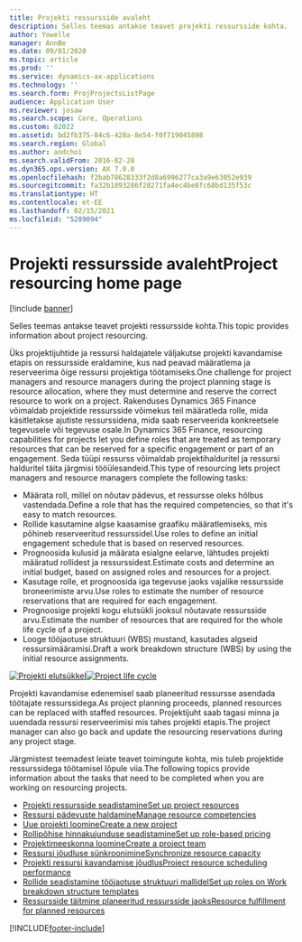 ```yaml
---
title: Projekti ressursside avaleht
description: Selles teemas antakse teavet projekti ressursside kohta.
author: Yowelle
manager: AnnBe
ms.date: 09/01/2020
ms.topic: article
ms.prod: ''
ms.service: dynamics-ax-applications
ms.technology: ''
ms.search.form: ProjProjectsListPage
audience: Application User
ms.reviewer: josaw
ms.search.scope: Core, Operations
ms.custom: 82022
ms.assetid: bd2fb375-84c6-428a-8e54-f0f719045898
ms.search.region: Global
ms.author: andchoi
ms.search.validFrom: 2016-02-28
ms.dyn365.ops.version: AX 7.0.0
ms.openlocfilehash: f2bab78628333f2d8a6996277ca3a9e63052e939
ms.sourcegitcommit: fa32b1893286f20271fa4ec4be8fc68bd135f53c
ms.translationtype: HT
ms.contentlocale: et-EE
ms.lasthandoff: 02/15/2021
ms.locfileid: "5289094"
---
```

# <a name="project-resourcing-home-page"></a><span data-ttu-id="0185e-103">Projekti ressursside avaleht</span><span class="sxs-lookup"><span data-stu-id="0185e-103">Project resourcing home page</span></span>

[!include [banner](../includes/banner.md)]

<span data-ttu-id="0185e-104">Selles teemas antakse teavet projekti ressursside kohta.</span><span class="sxs-lookup"><span data-stu-id="0185e-104">This topic provides information about project resourcing.</span></span>

<span data-ttu-id="0185e-105">Üks projektijuhtide ja ressursi haldajatele väljakutse projekti kavandamise etapis on ressursside eraldamine, kus nad peavad määratlema ja reserveerima õige ressursi projektiga töötamiseks.</span><span class="sxs-lookup"><span data-stu-id="0185e-105">One challenge for project managers and resource managers during the project planning stage is resource allocation, where they must determine and reserve the correct resource to work on a project.</span></span> <span data-ttu-id="0185e-106">Rakenduses Dynamics 365 Finance võimaldab projektide ressursside võimekus teil määratleda rolle, mida käsitletakse ajutiste ressurssidena, mida saab reserveerida konkreetsele tegevusele või tegevuse osale.</span><span class="sxs-lookup"><span data-stu-id="0185e-106">In Dynamics 365 Finance, resourcing capabilities for projects let you define roles that are treated as temporary resources that can be reserved for a specific engagement or part of an engagement.</span></span> <span data-ttu-id="0185e-107">Seda tüüpi ressurss võimaldab projektihalduritel ja ressursi halduritel täita järgmisi tööülesandeid.</span><span class="sxs-lookup"><span data-stu-id="0185e-107">This type of resourcing lets project managers and resource managers complete the following tasks:</span></span>

- <span data-ttu-id="0185e-108">Määrata roll, millel on nõutav pädevus, et ressursse oleks hõlbus vastendada.</span><span class="sxs-lookup"><span data-stu-id="0185e-108">Define a role that has the required competencies, so that it's easy to match resources.</span></span>
- <span data-ttu-id="0185e-109">Rollide kasutamine algse kaasamise graafiku määratlemiseks, mis põhineb reserveeritud ressurssidel.</span><span class="sxs-lookup"><span data-stu-id="0185e-109">Use roles to define an initial engagement schedule that is based on reserved resources.</span></span>
- <span data-ttu-id="0185e-110">Prognoosida kulusid ja määrata esialgne eelarve, lähtudes projekti määratud rollidest ja ressurssidest.</span><span class="sxs-lookup"><span data-stu-id="0185e-110">Estimate costs and determine an initial budget, based on assigned roles and resources for a project.</span></span>
- <span data-ttu-id="0185e-111">Kasutage rolle, et prognoosida iga tegevuse jaoks vajalike ressursside broneerimiste arvu.</span><span class="sxs-lookup"><span data-stu-id="0185e-111">Use roles to estimate the number of resource reservations that are required for each engagement.</span></span>
- <span data-ttu-id="0185e-112">Prognoosige projekti kogu elutsükli jooksul nõutavate ressursside arvu.</span><span class="sxs-lookup"><span data-stu-id="0185e-112">Estimate the number of resources that are required for the whole life cycle of a project.</span></span>
- <span data-ttu-id="0185e-113">Looge tööjaotuse struktuuri (WBS) mustand, kasutades algseid ressursimääramisi.</span><span class="sxs-lookup"><span data-stu-id="0185e-113">Draft a work breakdown structure (WBS) by using the initial resource assignments.</span></span>

<span data-ttu-id="0185e-114">[![Projekti elutsükkel](./media/projectresourcing02-1024x812.jpg)](./media/projectresourcing02.jpg)</span><span class="sxs-lookup"><span data-stu-id="0185e-114">[![Project life cycle](./media/projectresourcing02-1024x812.jpg)](./media/projectresourcing02.jpg)</span></span>

<span data-ttu-id="0185e-115">Projekti kavandamise edenemisel saab planeeritud ressursse asendada töötajate ressurssidega.</span><span class="sxs-lookup"><span data-stu-id="0185e-115">As project planning proceeds, planned resources can be replaced with staffed resources.</span></span> <span data-ttu-id="0185e-116">Projektijuht saab tagasi minna ja uuendada ressursi reserveerimisi mis tahes projekti etapis.</span><span class="sxs-lookup"><span data-stu-id="0185e-116">The project manager can also go back and update the resourcing reservations during any project stage.</span></span>

<span data-ttu-id="0185e-117">Järgmistest teemadest leiate teavet toimingute kohta, mis tuleb projektide ressurssidega töötamisel lõpule viia.</span><span class="sxs-lookup"><span data-stu-id="0185e-117">The following topics provide information about the tasks that need to be completed when you are working on resourcing projects.</span></span>

- [<span data-ttu-id="0185e-118">Projekti ressursside seadistamine</span><span class="sxs-lookup"><span data-stu-id="0185e-118">Set up project resources</span></span>](set-up-project-resources.md)
- [<span data-ttu-id="0185e-119">Ressursi pädevuste haldamine</span><span class="sxs-lookup"><span data-stu-id="0185e-119">Manage resource competencies</span></span>](manage-resource-competencies.md)
- [<span data-ttu-id="0185e-120">Uue projekti loomine</span><span class="sxs-lookup"><span data-stu-id="0185e-120">Create a new project</span></span>](create-new-project.md)
- [<span data-ttu-id="0185e-121">Rollipõhise hinnakujunduse seadistamine</span><span class="sxs-lookup"><span data-stu-id="0185e-121">Set up role-based pricing</span></span>](set-up-role-based-pricing.md)
- [<span data-ttu-id="0185e-122">Projektimeeskonna loomine</span><span class="sxs-lookup"><span data-stu-id="0185e-122">Create a project team</span></span>](create-project-team.md)
- [<span data-ttu-id="0185e-123">Ressursi jõudluse sünkroonimine</span><span class="sxs-lookup"><span data-stu-id="0185e-123">Synchronize resource capacity</span></span>](synchronize-resource-capacity.md)
- [<span data-ttu-id="0185e-124">Projekti ressursi kavandamise jõudlus</span><span class="sxs-lookup"><span data-stu-id="0185e-124">Project resource scheduling performance</span></span>](project-scheduling-performance.md)
- [<span data-ttu-id="0185e-125">Rollide seadistamine tööjaotuse struktuuri mallidel</span><span class="sxs-lookup"><span data-stu-id="0185e-125">Set up roles on Work breakdown structure templates</span></span>](set-up-roles-wbs-template.md)
- [<span data-ttu-id="0185e-126">Ressursside täitmine planeeritud ressursside jaoks</span><span class="sxs-lookup"><span data-stu-id="0185e-126">Resource fulfillment for planned resources</span></span>](resource-fulfillment-planned-resources.md)


[!INCLUDE[footer-include](../includes/footer-banner.md)]